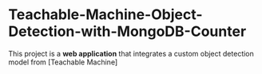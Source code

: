 # Teachable-Machine-Object-Detection-with-MongoDB-Counter
This project is a **web application** that integrates a custom object detection model from [Teachable Machine]
